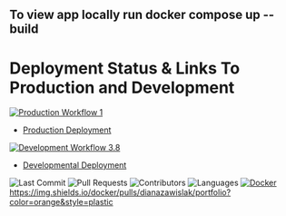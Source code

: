 ## To view app locally run docker compose up --build

# Deployment Status & Links To Production and Development

[![Production Workflow 1](https://github.com/DianaZawislak/My-Portfolio/actions/workflows/prod.yml/badge.svg)](https://github.com/DianaZawislak/My-Portfolio/actions/workflows/prod.yml)

* [Production Deployment](https://dianazawislak-portfolio.herokuapp.com)


[![Development Workflow 3.8](https://github.com/DianaZawislak/My-Portfolio/actions/workflows/dev.yml/badge.svg)](https://github.com/DianaZawislak/My-Portfolio/actions/workflows/dev.yml)
* [Developmental Deployment](https://portfolio-diana-dev.herokuapp.com)


![Last Commit](https://img.shields.io/github/last-commit/DianaZawislak/My-Portfolio?style=plastic)
![Pull Requests](https://img.shields.io/github/issues-pr/DianaZawislak/My-Portfolio?style=plastic)
![Contributors](https://img.shields.io/github/contributors/DianaZawislak/My-Portfolio?style=plastic)
![Languages](https://img.shields.io/github/languages/count/DianaZawislak/My-Portfolio?style=plastic) 
[![Docker](https://img.shields.io/docker/automated/dianazawislak/mit-activityMy-Portfolio?style=plastic)](https://img.shields.io/docker/automated/dianazawislak/portfolio?color=ff69b4)
https://img.shields.io/docker/pulls/dianazawislak/portfolio?color=orange&style=plastic
